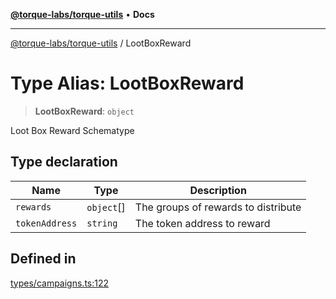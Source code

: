 [**@torque-labs/torque-utils**](../README.md) • **Docs**

***

[@torque-labs/torque-utils](../README.md) / LootBoxReward

# Type Alias: LootBoxReward

> **LootBoxReward**: `object`

Loot Box Reward Schematype

## Type declaration

| Name | Type | Description |
| ------ | ------ | ------ |
| `rewards` | `object`[] | The groups of rewards to distribute |
| `tokenAddress` | `string` | The token address to reward |

## Defined in

[types/campaigns.ts:122](https://github.com/torque-labs/torque-utils/blob/a612e615fa21888d00ebb7bf70f9910fab4be80a/types/campaigns.ts#L122)
